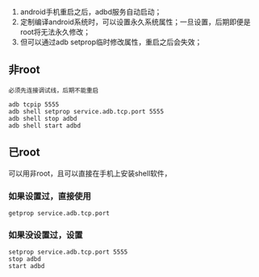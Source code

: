 1. android手机重启之后，adbd服务自动启动；
2. 定制编译android系统时，可以设置永久系统属性；一旦设置，后期即便是root将无法永久修改；
3. 但可以通过adb setprop临时修改属性，重启之后会失效；

## 非root
    必须先连接调试线，后期不能重启

```shell
adb tcpip 5555
adb shell setprop service.adb.tcp.port 5555
adb shell stop adbd
adb shell start adbd
```

## 已root
可以用非root，且可以直接在手机上安装shell软件，

### 如果设置过，直接使用
```shell
getprop service.adb.tcp.port
```

### 如果没设置过，设置
```shell
setprop service.adb.tcp.port 5555
stop adbd
start adbd
```